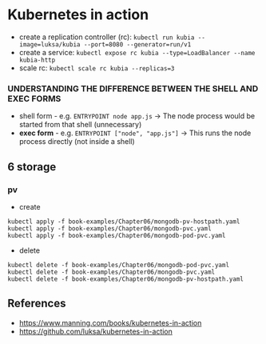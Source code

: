 # Kubernetes in action

- create a replication controller (rc): `kubectl run kubia --image=luksa/kubia --port=8080 --generator=run/v1`
- create a service: `kubectl expose rc kubia --type=LoadBalancer --name kubia-http`
- scale rc: `kubectl scale rc kubia --replicas=3`

### UNDERSTANDING THE DIFFERENCE BETWEEN THE SHELL AND EXEC FORMS
- shell form - e.g. `ENTRYPOINT node app.js` -> The node process would be started from that shell (unnecessary)
- **exec form** - e.g. `ENTRYPOINT ["node", "app.js"]` -> This runs the node process directly (not inside a shell)

## 6 storage

### pv
- create
```shell
kubectl apply -f book-examples/Chapter06/mongodb-pv-hostpath.yaml
kubectl apply -f book-examples/Chapter06/mongodb-pvc.yaml
kubectl apply -f book-examples/Chapter06/mongodb-pod-pvc.yaml
```

- delete
```shell
kubectl delete -f book-examples/Chapter06/mongodb-pod-pvc.yaml
kubectl delete -f book-examples/Chapter06/mongodb-pvc.yaml
kubectl delete -f book-examples/Chapter06/mongodb-pv-hostpath.yaml
```

## References
- https://www.manning.com/books/kubernetes-in-action
- https://github.com/luksa/kubernetes-in-action
